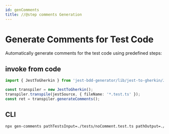 ```yaml
---
id: genComments
title: //@step comments Generation
---
```

# Generate Comments for Test Code
Automatically generate comments for the test code using predefined steps:


## invoke from code
```ts
import { JestToGherkin } from 'jest-bdd-generator/lib/jest-to-gherkin/JestToGherkin';

const transpiler = new JestToGherkin();
transpiler.transpile(jestSource, { fileName: '*.test.ts' });
const ret = transpiler.generateComments();
```
## CLI

  ```bash
  npx gen-comments pathTestsInput=./tests/noComment.test.ts pathOutput=./generatedComments.test.ts
  ```

  